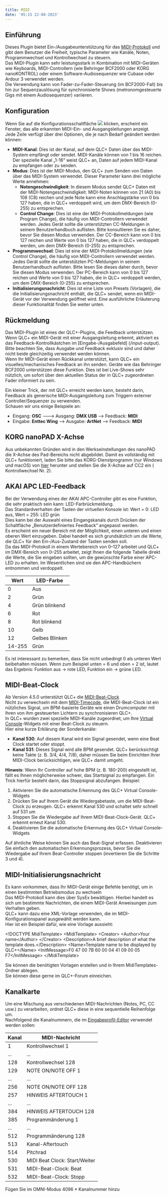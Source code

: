 ```yaml
---
title: MIDI
date: '05:15 22-08-2023'
---
```


Einführung
------------

Dieses Plugin bietet Ein-/Ausgabeunterstützung für das [MIDI-Protokoll](https://en.wikipedia.org/wiki/MIDI) und gibt dem Benutzer die Freiheit, typische Parameter wie Kanäle, Noten, Programmwechsel und Kontrollwechsel zu steuern.  
Das MIDI-Plugin kann sehr leistungsstark in Kombination mit MIDI-Geräten wie Keyboards, MIDI-Controllern (wie Behringer BCF2000 oder KORG nanoKONTROL) oder einem Software-Audiosequenzer wie Cubase oder Ardour 3 verwendet werden.  
Die Verwendung kann von Fader-zu-Fader-Steuerung (im BCF2000-Fall) bis hin zur Sequenzauslösung für synchronisierte Shows (metronomgesteuerte Gigs mit einem Audiosequenzer) variieren.

Konfiguration
-------------

Wenn Sie auf die Konfigurationsschaltfläche ![](/basics/configure.png) klicken, erscheint ein Fenster, das alle erkannten MIDI-Ein- und Ausgangsleitungen anzeigt.  
Jede Zeile verfügt über drei Optionen, die je nach Bedarf geändert werden können:

* **MIDI-Kanal**: Dies ist der Kanal, auf dem QLC+ Daten über das MIDI-System empfängt oder sendet. MIDI-Kanäle können von 1 bis 16 reichen. Der spezielle Kanal „1-16“ weist QLC+ an, Daten auf jedem MIDI-Kanal zu empfangen oder zu senden.
* **Modus**: Dies ist der MIDI-Modus, den QLC+ zum Senden von Daten über das MIDI-System verwendet. Dieser Parameter kann drei mögliche Werte annehmen:
    * **Notengeschwindigkeit**: In diesem Modus sendet QLC+ Daten mit der MIDI-Notengeschwindigkeit. MIDI-Noten können von 21 (A0) bis 108 (C8) reichen und jede Note kann eine Anschlagstärke von 0 bis 127 haben, die in QLC+ verdoppelt wird, um dem DMX-Bereich (0-255) zu entsprechen.
    * **Control Change**: Dies ist eine der MIDI-Protokollmeldungen (wie Program Change), die häufig von MIDI-Controllern verwendet werden. Jedes Gerät sollte die unterstützten CC-Meldungen in seinem Benutzerhandbuch auflisten. Bitte konsultieren Sie es daher, bevor Sie diesen Modus verwenden. Der CC-Bereich kann von 0 bis 127 reichen und Werte von 0 bis 127 haben, die in QLC+ verdoppelt werden, um dem DMX-Bereich (0-255) zu entsprechen.
* **Programmwechsel**: Dies ist eine der MIDI-Protokollmeldungen (wie Control Change), die häufig von MIDI-Controllern verwendet werden. Jedes Gerät sollte die unterstützten PC-Meldungen in seinem Benutzerhandbuch auflisten. Bitte lesen Sie dieses daher durch, bevor Sie diesen Modus verwenden. Der PC-Bereich kann von 0 bis 127 reichen und Werte von 0 bis 127 haben, die in QLC+ verdoppelt werden, um dem DMX-Bereich (0-255) zu entsprechen.
* **Initialisierungsnachricht**: Dies ist eine Liste von Presets (Vorlagen), die die Initialisierungsnachricht enthält, die QLC+ sendet, wenn ein MIDI-Gerät vor der Verwendung geöffnet wird. Eine ausführliche Erläuterung dieser Funktionalität finden Sie weiter unten.

Rückmeldung
---------

Das MIDI-Plugin ist eines der QLC+-Plugins, die Feedback unterstützen. Wenn QLC+ ein MIDI-Gerät mit einer Ausgangsleitung erkennt, aktiviert es das Feedback-Kontrollkästchen im [Eingabe-/Ausgabefeld] (/input-output). Bitte beachten Sie, dass Ausgabe und Feedback exklusiv sind und daher nicht beide gleichzeitig verwendet werden können.  
Wenn Ihr MIDI-Gerät einen Rückkanal unterstützt, kann QLC+ ein visuelles/mechanisches Feedback an ihn senden. Geräte wie das Behringer BCF2000 unterstützen diese Funktion. Dies ist bei Live-Shows sehr nützlich, um sofort über den aktuellen Status der in QLC+ zugeordneten Fader informiert zu sein.  
  
Ein kleiner Trick, der mit QLC+ erreicht werden kann, besteht darin, Feedback als generische MIDI-Ausgangsleitung zum Triggern externer Controller/Sequenzer zu verwenden.  
Schauen wir uns einige Beispiele an:

* Eingang: **OSC** ---\> Ausgang: **DMX USB** --\> Feedback: **MIDI**
* Eingabe: **Enttec Wing** --\> Ausgabe: **ArtNet** --\> Feedback: **MIDI**

KORG nanoPAD X-Achse
-------------------

Aus unbekannten Gründen wird in den Werkseinstellungen des nanoPAD die X-Achse des Pad-Bereichs nicht abgebildet. Damit es vollständig mit QLC+ funktioniert, laden Sie bitte das KORG-Dienstprogramm (nur Windows und macOS) von [hier](http://i.korg.com/SupportPage.aspx?productid=415) herunter und stellen Sie die X-Achse auf CC2 ein ( Kontrollwechsel Nr. 2).

AKAI APC LED-Feedback
----------------------

Bei der Verwendung eines der AKAI APC-Controller gibt es eine Funktion, die sehr praktisch sein kann: LED-Farbrückmeldung.  
Das Standardverhalten der Tasten der virtuellen Konsole ist: Wert = 0: LED aus, Wert = 255: LED grün  
Dies kann bei der Auswahl eines Eingangskanals durch Drücken der Schaltfläche „Benutzerdefiniertes Feedback“ angepasst werden.  
Es erscheint ein neuer Bereich mit der Möglichkeit, einen unteren und einen oberen Wert einzugeben. Dabei handelt es sich grundsätzlich um die Werte, die QLC+ für den Ein-/Aus-Zustand der Tasten senden soll.  
Da das MIDI-Protokoll in einem Wertebereich von 0–127 arbeitet und QLC+ im DMX-Bereich von 0–255 arbeitet, zeigt Ihnen die folgende Tabelle direkt die Werte, die Sie eingeben sollten, um die gewünschte Farbe einer APC-LED zu erhalten. Im Wesentlichen sind sie den APC-Handbüchern entnommen und verdoppelt.

| Wert | LED-Farbe |
| --- | --- |
| 0 | Aus |
| 2 | Grün |
| 4 | Grün blinkend |
| 6 | Rot |
| 8 | Rot blinkend |
| 10 | Gelb |
| 12 | Gelbes Blinken |
| 14-255 | Grün |

Es ist interessant zu bemerken, dass Sie nicht unbedingt 0 als unteren Wert beibehalten müssen. Wenn zum Beispiel unten = 6 und oben = 2 ist, lautet das Ergebnis: Funktion aus -> rote LED, Funktion ein -> grüne LED.

MIDI-Beat-Clock
---------------

Ab Version 4.5.0 unterstützt QLC+ die [MIDI-Beat-Clock](https://en.wikipedia.org/wiki/MIDI_beat_clock)  
Nicht zu verwechseln mit dem [MIDI-Timecode](https://en.wikipedia.org/wiki/MIDI_timecode), die MIDI-Beat-Clock ist ein nützliches Signal, um BPM-basierte Geräte wie einen Drumcomputer mit Ihren von ihm gesteuerten Lichtern zu synchronisieren QLC+.  
In QLC+ wurden zwei spezielle MIDI-Kanäle zugeordnet, um Ihre [Virtual Console](/virtual-console)-Widgets mit einer Beat-Clock zu steuern.  
Hier eine kurze Erklärung der Sonderkanäle:

* **Kanal 530**: Auf diesem Kanal wird ein Signal gesendet, wenn eine Beat Clock startet oder stoppt.
* **Kanal 531**: Dieses Signal wird alle BPM gesendet. QLC+ berücksichtigt keine Takte (z. B. 3/4, 4/4, 7/8), daher müssen Sie beim Einrichten Ihrer MIDI-Clock berücksichtigen, wie QLC+ damit umgeht.

  
**Hinweis**: Wenn Ihr Controller auf hohe BPM (z. B. 180-200) eingestellt ist, fällt es Ihnen möglicherweise schwer, das Startsignal zu empfangen. Ein Trick hierfür besteht darin, das Stoppsignal abzufangen. Beispiel:  

1. Aktivieren Sie die automatische Erkennung des QLC+ Virtual Console-Widgets
2. Drücken Sie auf Ihrem Gerät die Wiedergabetaste, um die MIDI-Beat-Clock zu erzeugen. QLC+ erkennt Kanal 530 und schaltet sehr schnell auf 531 um
3. Stoppen Sie die Wiedergabe auf Ihrem MIDI-Beat-Clock-Gerät. QLC+ erkennt erneut Kanal 530.
4. Deaktivieren Sie die automatische Erkennung des QLC+ Virtual Console-Widgets

Auf ähnliche Weise können Sie auch das Beat-Signal erfassen. Deaktivieren Sie einfach den automatischen Erkennungsprozess, bevor Sie die Wiedergabe auf Ihrem Beat-Controller stoppen (invertieren Sie die Schritte 3 und 4).

MIDI-Initialisierungsnachricht
-------------

Es kann vorkommen, dass Ihr MIDI-Gerät einige Befehle benötigt, um in einen bestimmten Betriebsmodus zu wechseln  
Das MIDI-Protokoll kann dies über SysEx bewältigen. Hierbei handelt es sich um bestimmte Nachrichten, die einem MIDI-Gerät Anweisungen zum Verhalten geben.  
QLC+ kann dazu eine XML-Vorlage verwenden, die im MIDI-Konfigurationspanel ausgewählt werden kann.  
Hier ist ein Beispiel dafür, wie eine Vorlage aussieht:  

&lt;!DOCTYPE MidiTemplate&gt;
&lt;MidiTemplate&gt;
 &lt;Creator&gt;
  &lt;Author&gt;Your name&lt;/Author&gt;
 &lt;/Creator&gt;
 &lt;Description&gt;A brief description of what the template does.&lt;/Description&gt;
 &lt;Name&gt;Template name to be displayed by QLC+&lt;/Name&gt;
 &lt;InitMessage&gt;F0 47 00 7B 60 00 04 41 09 00 05 F7&lt;/InitMessage&gt;
&lt;/MidiTemplate&gt;

Sie können die benötigten Vorlagen erstellen und in Ihrem MidiTemplates-Ordner ablegen.  
Sie können diese gerne im QLC+-Forum einreichen.

Kanalkarte
-----------------

Um eine Mischung aus verschiedenen MIDI-Nachrichten (Notes, PC, CC usw.) zu verarbeiten, ordnet QLC+ diese in eine sequentielle Reihenfolge um.  
Nachfolgend die Kanalnummern, die im [Eingabeprofil-Editor](/input-output/input-profiles) verwendet werden sollen:

| Kanal | MIDI-Nachricht |
| --- | --- |
| 1 | Kontrollwechsel 1 |
| ... | ... |
| 128 | Kontrollwechsel 128 |
| 129 | NOTE ON/NOTE OFF 1 |
| ... | ... |
| 256 | NOTE ON/NOTE OFF 128 |
| 257 | HINWEIS AFTERTOUCH 1 |
| ... | ... |
| 384 | HINWEIS AFTERTOUCH 128 |
| 385 | Programmänderung 1 |
| ... | ... |
| 512 | Programmänderung 128 |
| 513 | Kanal-Aftertouch |
| 514 | Pitchrad |
| 530 | MIDI Beat Clock: Start/Weiter |
| 531 | MIDI-Beat-Clock: Beat |
| 532 | MIDI-Beat-Clock: Stopp |

Fügen Sie im OMNI-Modus 4096 * Kanalnummer hinzu